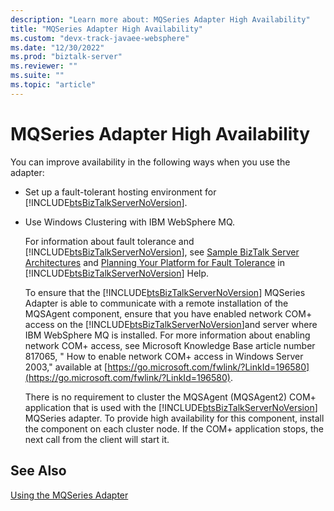```yaml
---
description: "Learn more about: MQSeries Adapter High Availability"
title: "MQSeries Adapter High Availability"
ms.custom: "devx-track-javaee-websphere"
ms.date: "12/30/2022"
ms.prod: "biztalk-server"
ms.reviewer: ""
ms.suite: ""
ms.topic: "article"
---
```

# MQSeries Adapter High Availability
You can improve availability in the following ways when you use the adapter:

- Set up a fault-tolerant hosting environment for [!INCLUDE[btsBizTalkServerNoVersion](../includes/btsbiztalkservernoversion-md.md)].

- Use Windows Clustering with IBM WebSphere MQ.

  For information about fault tolerance and [!INCLUDE[btsBizTalkServerNoVersion](../includes/btsbiztalkservernoversion-md.md)], see [Sample BizTalk Server Architectures](../core/sample-biztalk-server-architectures.md) and [Planning Your Platform for Fault Tolerance](../core/planning-your-platform-for-fault-tolerance.md) in [!INCLUDE[btsBizTalkServerNoVersion](../includes/btsbiztalkservernoversion-md.md)] Help.

  To ensure that the [!INCLUDE[btsBizTalkServerNoVersion](../includes/btsbiztalkservernoversion-md.md)] MQSeries Adapter is able to communicate with a remote installation of the MQSAgent component, ensure that you have enabled network COM+ access on the [!INCLUDE[btsBizTalkServerNoVersion](../includes/btsbiztalkservernoversion-md.md)]and server where IBM WebSphere MQ is installed. For more information about enabling network COM+ access, see Microsoft Knowledge Base article number 817065, " How to enable network COM+ access in Windows Server 2003," available at [https://go.microsoft.com/fwlink/?LinkId=196580](https://go.microsoft.com/fwlink/?LinkId=196580).

  There is no requirement to cluster the MQSAgent (MQSAgent2) COM+ application that is used with the [!INCLUDE[btsBizTalkServerNoVersion](../includes/btsbiztalkservernoversion-md.md)] MQSeries adapter. To provide high availability for this component, install the component on each cluster node. If the COM+ application stops, the next call from the client will start it.

## See Also
 [Using the MQSeries Adapter](../core/using-the-mqseries-adapter.md)
